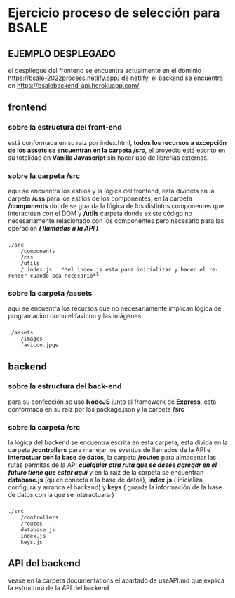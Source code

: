 # Ejercicio proceso de selección para BSALE

## EJEMPLO DESPLEGADO
el despliegue del frontend se encuentra actualmente en el dominio https://bsale-2022process.netlify.app/ de netlify, el backend se encuentra en https://bsalebackend-api.herokuapp.com/

## frontend

### sobre la estructura del front-end

está conformada en su raíz por index.html, **todos los recursos a excepción de los assets se encuentran en la carpeta /src**, el proyecto está escrito en su totalidad en **Vanilla Javascript**
sin hacer uso de librerias externas.

### sobre la carpeta /src

aquí se encuentra los estilos y la lógica del frontend, está dividida en la carpeta **/css** para los estilos de los componentes, en la carpeta **/components** donde se guarda la lógica de los distintos componentes que interactúan con el DOM y **/utils** carpeta donde existe código no necesariamente relacionado con los componentes pero necesario para las operación **_( llamadas a la API )_**  

###
    ./src  
        /components  
        /css  
        /utils  
        / index.js   **el index.js esta para inicializar y hacer el re-render cuando sea necesario**


### sobre la carpeta /assets

aquí se encuentra los recursos que no necesariamente implican lógica de programación como el favicon y las imágenes  

###
    ./assets  
        /images    
        favicon.jpge   

  

   


## backend

### sobre la estructura del back-end
para su confección se usó **NodeJS** junto al framework de **Express**, está conformada en su raíz por los package.json y la carpeta **/src**


### sobre la carpeta /src


la lógica del backend se encuentra escrita en esta carpeta, esta divida en la carpeta **/controllers** para manejar los eventos de llamados de la API e **interactuar con la base de datos**, la carpeta **/routes** para almacenar las rutas permitas de la API _**cualquier otra ruta que se desee agregar en el futuro tiene que estar aquí**_ y en la raíz de la carpeta se encuentran **database.js** (quien conecta a la base de datos), **index.js** ( inicializa, configura y arranca el backend) y **keys** ( guarda la información de la base de datos con la que se interactuara )  

###
    ./src  
        /controllers    
        /routes    
        database.js    
        index.js  
        keys.js 

## API del backend

vease en la carpeta documentations el apartado de useAPI.md que explica la estructura de la API del backend



